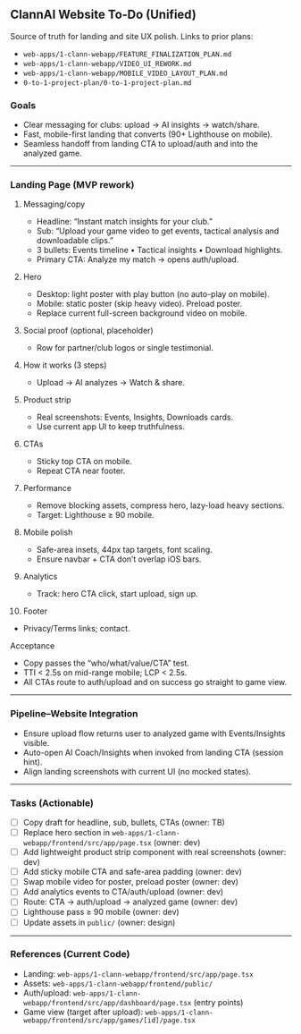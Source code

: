 ## ClannAI Website To‑Do (Unified)

Source of truth for landing and site UX polish. Links to prior plans:
- `web-apps/1-clann-webapp/FEATURE_FINALIZATION_PLAN.md`
- `web-apps/1-clann-webapp/VIDEO_UI_REWORK.md`
- `web-apps/1-clann-webapp/MOBILE_VIDEO_LAYOUT_PLAN.md`
- `0-to-1-project-plan/0-to-1-project-plan.md`

### Goals
- Clear messaging for clubs: upload → AI insights → watch/share.
- Fast, mobile-first landing that converts (90+ Lighthouse on mobile).
- Seamless handoff from landing CTA to upload/auth and into the analyzed game.

---

### Landing Page (MVP rework)
1) Messaging/copy
   - Headline: “Instant match insights for your club.”
   - Sub: “Upload your game video to get events, tactical analysis and downloadable clips.”
   - 3 bullets: Events timeline • Tactical insights • Download highlights.
   - Primary CTA: Analyze my match → opens auth/upload.

2) Hero
   - Desktop: light poster with play button (no auto-play on mobile).
   - Mobile: static poster (skip heavy video). Preload poster.
   - Replace current full-screen background video on mobile.

3) Social proof (optional, placeholder)
   - Row for partner/club logos or single testimonial.

4) How it works (3 steps)
   - Upload → AI analyzes → Watch & share.

5) Product strip
   - Real screenshots: Events, Insights, Downloads cards.
   - Use current app UI to keep truthfulness.

6) CTAs
   - Sticky top CTA on mobile.
   - Repeat CTA near footer.

7) Performance
   - Remove blocking assets, compress hero, lazy-load heavy sections.
   - Target: Lighthouse ≥ 90 mobile.

8) Mobile polish
   - Safe-area insets, 44px tap targets, font scaling.
   - Ensure navbar + CTA don’t overlap iOS bars.

9) Analytics
   - Track: hero CTA click, start upload, sign up.

10) Footer
   - Privacy/Terms links; contact.

Acceptance
- Copy passes the “who/what/value/CTA” test.
- TTI < 2.5s on mid-range mobile; LCP < 2.5s.
- All CTAs route to auth/upload and on success go straight to game view.

---

### Pipeline–Website Integration
- Ensure upload flow returns user to analyzed game with Events/Insights visible.
- Auto-open AI Coach/Insights when invoked from landing CTA (session hint).
- Align landing screenshots with current UI (no mocked states).

---

### Tasks (Actionable)
- [ ] Copy draft for headline, sub, bullets, CTAs (owner: TB)
- [ ] Replace hero section in `web-apps/1-clann-webapp/frontend/src/app/page.tsx` (owner: dev)
- [ ] Add lightweight product strip component with real screenshots (owner: dev)
- [ ] Add sticky mobile CTA and safe-area padding (owner: dev)
- [ ] Swap mobile video for poster, preload poster (owner: dev)
- [ ] Add analytics events to CTA/auth/upload (owner: dev)
- [ ] Route: CTA → auth/upload → analyzed game (owner: dev)
- [ ] Lighthouse pass ≥ 90 mobile (owner: dev)
- [ ] Update assets in `public/` (owner: design)

---

### References (Current Code)
- Landing: `web-apps/1-clann-webapp/frontend/src/app/page.tsx`
- Assets: `web-apps/1-clann-webapp/frontend/public/`
- Auth/upload: `web-apps/1-clann-webapp/frontend/src/app/dashboard/page.tsx` (entry points)
- Game view (target after upload): `web-apps/1-clann-webapp/frontend/src/app/games/[id]/page.tsx`

